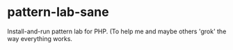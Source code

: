 

pattern-lab-sane
===

Install-and-run pattern lab for PHP. (To help me and maybe others 'grok' the way everything works.



